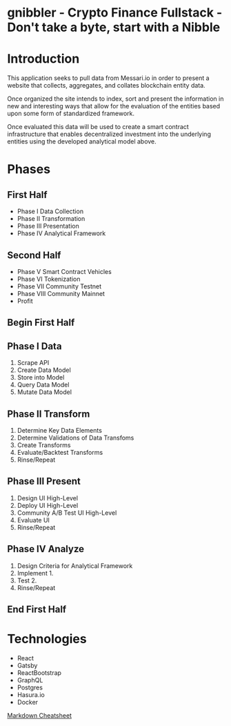 # gnibbler - Crypto Finance Fullstack - Don't take a byte, start with a Nibble

# Introduction
This application seeks to pull data from Messari.io in order to present a website that collects, aggregates, and collates blockchain entity data.

Once organized the site intends to index, sort and present the information in new and interesting ways that allow for the evaluation of the entities based upon some form of standardized framework.

Once evaluated this data will be used to create a smart contract infrastructure that enables decentralized investment into the underlying entities using the developed analytical model above.

# Phases
## First Half
* Phase I Data Collection
* Phase II Transformation
* Phase III Presentation
* Phase IV Analytical Framework
## Second Half
* Phase V Smart Contract Vehicles
* Phase VI Tokenization
* Phase VII Community Testnet
* Phase VIII Community Mainnet
* Profit

## Begin First Half
## Phase I Data
1. Scrape API
2. Create Data Model
3. Store into Model
4. Query Data Model
5. Mutate Data Model

## Phase II Transform
1. Determine Key Data Elements
2. Determine Validations of Data Transfoms
3. Create Transforms
4. Evaluate/Backtest Transforms
5. Rinse/Repeat

## Phase III Present
1. Design UI High-Level
2. Deploy UI High-Level
3. Community A/B Test UI High-Level
4. Evaluate UI
5. Rinse/Repeat

## Phase IV Analyze
1. Design Criteria for Analytical Framework
2. Implement 1.
3. Test 2.
4. Rinse/Repeat

## End First Half

# Technologies
- React
- Gatsby
- ReactBootstrap
- GraphQL
- Postgres
- Hasura.io
- Docker

[Markdown Cheatsheet](https://github.com/adam-p/markdown-here/wiki/Markdown-Cheatsheet)